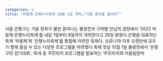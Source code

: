 ```yaml
---
categories: e
title: "파발제·은평누리축제 10월 1일 개막…“가을 풍악을 울려라”"
---
```

서울 은평구는 가을 정취가 물씬 묻어나는 불광천과 구파발 만남의 광장에서 &lsquo;2022 파발제&middot;은평누리축제&rsquo;를 내달 1일부터 8일까지 개최한다고 26일 밝혔다.은평을 대표하는 축제 &lsquo;파발제&rsquo;와 &lsquo;은평누리축제&rsquo;를 통합해 마련한 축제다. 코로나19 이후 오랜만에 모두가 함께 즐길 수 있는 다양한 프로그램을 마련했다.축제 첫날 10월 1일 불광천에서 &lsquo;은평구민 걷기대회&rsquo;, 16개 동 주민자치 프로그램을 발표하는 &lsquo;주민자치회 어울림한마